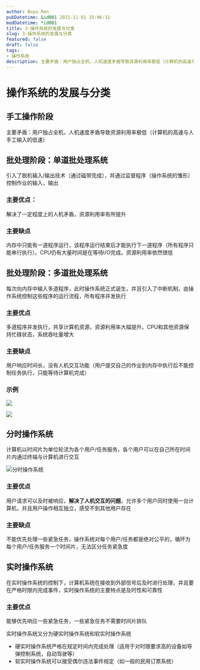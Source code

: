 ```yaml
---
author: Boyu Ren
pubDatetime: &id001 2021-11-01 15:06:31
modDatetime: *id001
title: 3-操作系统的发展与分类
slug: 3-操作系统的发展与分类
featured: false
draft: false
tags:
- 操作系统
description: 主要矛盾：用户独占全机，人机速度矛盾导致资源利用率极低（计算机的高速与人手工输入的低速）
---
```


# 操作系统的发展与分类


## 手工操作阶段
主要矛盾：用户独占全机，人机速度矛盾导致资源利用率极低（计算机的高速与人手工输入的低速）

## 批处理阶段：单道批处理系统
引入了脱机输入/输出技术（通过磁带完成），并通过监督程序（操作系统的雏形）控制作业的输入，输出

### 主要优点：
解决了一定程度上的人机矛盾，资源利用率有所提升

### 主要缺点
内存中只能有一道程序运行，该程序运行结束后才能执行下一道程序（所有程序只能串行执行）。CPU仍有大量时间是在等待I/O完成。资源利用率依然很低

## 批处理阶段：多道批处理系统

每次向内存中输入多道程序，此时操作系统正式诞生，并且引入了中断机制，由操作系统控制这些程序的运行流程，所有程序并发执行

### 主要优点

多道程序并发执行，共享计算机资源，资源利用率大幅提升。CPU和其他资源保持忙碌状态，系统吞吐量增大

### 主要缺点

用户响应时间长，没有人机交互功能（用户提交自己的作业到内存中执行后不能控制任务执行，只能等待计算机完成）


### 示例
![](https://ywrbyimg.oss-cn-chengdu.aliyuncs.com/img/daudushduahybcyscyeb27897289.png)

![](https://ywrbyimg.oss-cn-chengdu.aliyuncs.com/img/QQ%E6%88%AA%E5%9B%BE20211101151636.png)

## 分时操作系统

计算机以时间片为单位轮流为各个用户/任务服务，各个用户可以在自己所在时间片内通过终端与计算机进行交互

![分时操作系统](https://ywrbyimg.oss-cn-chengdu.aliyuncs.com/img/%E5%88%86%E6%97%B6%E6%93%8D%E4%BD%9C%E7%B3%BB%E7%BB%9F.jpg)

### 主要优点

用户请求可以及时被响应，**解决了人机交互的问题**，允许多个用户同时使用一台计算机，并且用户操作相互独立，感受不到其他用户存在

### 主要缺点

不能优先处理一些紧急任务，操作系统对每个用户/任务都是绝对公平的，循环为每个用户/任务服务一个时间片，无法区分任务紧急度

## 实时操作系统

在实时操作系统的控制下，计算机系统在接收到外部信号后及时进行处理，并且要在严格时限内完成事件，实时操作系统的主要特点是及时性和可靠性



### 主要优点 
能够优先响应一些紧急任务，一些紧急任务不需要时间片排队


实时操作系统又分为硬实时操作系统和软实时操作系统
- 硬实时操作系统严格在规定时间内完成处理（适用于对时限要求高的设备如导弹控制系统，自动驾驶等）
- 软实时操作系统可以接受偶尔违法事件规定（如一般的民用订票系统）
